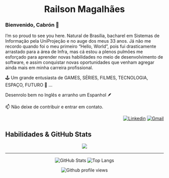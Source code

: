 <h1 align="center"> Railson Magalhães</h1>

### Bienvenido, Cabrón 🤠

I’m so proud to see you here. Natural de Brasília, bacharel em Sistemas de Informação pela UniProjeção e no auge dos meus 33 anos. Já não me recordo quando foi o meu primeiro “Hello, World”, pois fui drasticamente arrastado para a área de Infra, mas cá estou a plenos pulmões me esforçado para aprender novas habilidades no meio de desenvolvimento de software, e assim conquistar novas oportunidades que venham agregar ainda mais em minha carreira profissional.

🕹️ Um grande entusiasta de GAMES, SÉRIES, FILMES, TECNOLOGIA, ESPAÇO, FUTURO 🚀 ... 

Desenrolo bem no Inglês e arranho um Espanhol 🪶

📫 Não deixe de contribuir e entrar em contato.
<div align="right">

[![Linkedin](https://skillicons.dev/icons?i=linkedin)](https://www.linkedin.com/in/railson-magalhães)
[![Gmail](https://skillicons.dev/icons?i=gmail)](mailto:railson.sistemas@gmail.com)
</div>

## Habilidades & GitHub Stats

<div align="center">
  
  <a href="https://skillicons.dev">
    <img src="https://skillicons.dev/icons?i=java,spring,idea,postman,mysql,postgres,aws,docker,github,bootstrap,windows,linux"/>
  </a>
</div>

___

<div align="center">
  
![GitHub Stats](https://github-readme-stats.vercel.app/api?username=lGrngOps&theme=transparent&bg_color=000&border_color=30A3DC&show_icons=true&icon_color=30A3DC&title_color=E94D5F&text_color=FFF)
![Top Langs](https://github-readme-stats-git-masterrstaa-rickstaa.vercel.app/api/top-langs/?username=lGrngOps&layout=compact&bg_color=000&border_color=30A3DC&title_color=E94D5F&text_color=FFF)
</div>

<div align="center">
  
![Github profile views](https://komarev.com/ghpvc/?username=lGrngOps)
</div>


<!--
**lGrngOps/lGrngOps** is a ✨ _special_ ✨ repository because its `README.md` (this file) appears on your GitHub profile.

Here are some ideas to get you started:

- 🔭 I’m currently working on ...
- 🌱 I’m currently learning ...
- 👯 I’m looking to collaborate on ...
- 🤔 I’m looking for help with ...
- 💬 Ask me about ...
- 📫 How to reach me: ...
- 😄 Pronouns: ...
- ⚡ Fun fact: ...
-->
